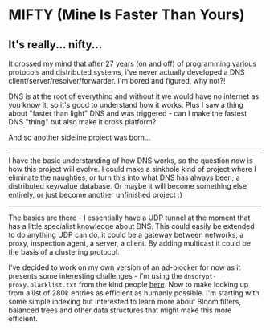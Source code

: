 # MIFTY (Mine Is Faster Than Yours)
## It's really... nifty...

It crossed my mind that after 27 years (on and off) of programming various protocols and distributed systems, i've never actually developed a DNS client/server/resolver/forwarder. I'm bored and figured, why not?!

DNS is at the root of everything and without it we would have no internet as you know it, so it's good to understand how it works. Plus I saw a thing about "faster than light" DNS and was triggered - can I make the fastest DNS "thing" but also make it cross platform?

And so another sideline project was born...

---

I have the basic understanding of how DNS works, so the question now is how this project will evolve. I could make a sinkhole kind of project where I eliminate the naughties, or turn this into what DNS has always been; a distributed key/value database. Or maybe it will become something else entirely, or just become another unfinished project :)

---

The basics are there - I essentially have a UDP tunnel at the moment that has a little specialist knowledge about DNS. This could easily be extended to do anything UDP can do, it could be a gateway between networks, a proxy, inspection agent, a server, a client. By adding multicast it could be the basis of a clustering protocol.

I've decided to work on my own version of an ad-blocker for now as it presents some interesting challenges - i'm using the `dnscrypt-proxy.blacklist.txt` from the kind people [here](https://github.com/notracking/hosts-blocklists). Now to make looking up from a list of 280k entries as efficient as humanly possible. I'm starting with some simple indexing but interested to learn more about Bloom filters, balanced trees and other data structures that might make this more efficient.
